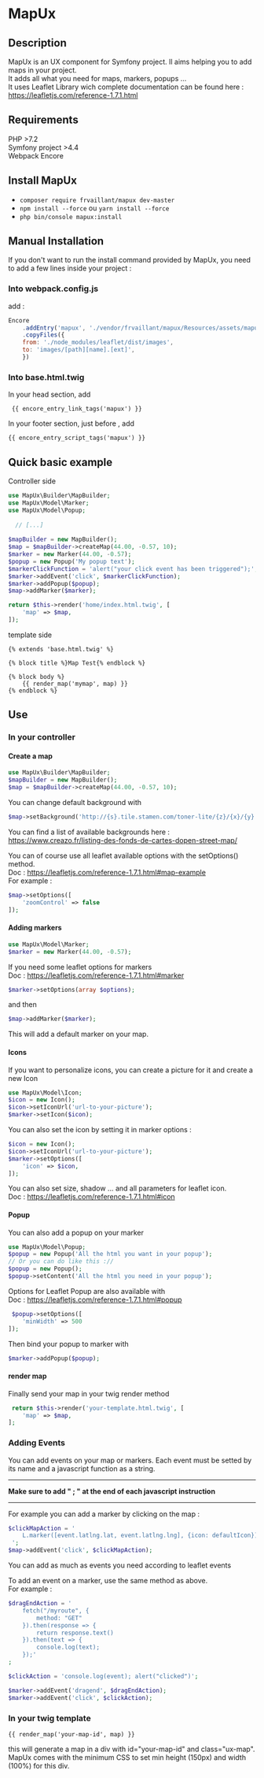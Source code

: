# MapUx

## Description
MapUx is an UX component for Symfony project. Il aims helping you to add maps in your project.  
It adds all what you need for maps, markers, popups ...  
It uses Leaflet Library wich complete documentation can be found here :  
https://leafletjs.com/reference-1.7.1.html 

## Requirements
PHP >7.2  
Symfony project >4.4  
Webpack Encore  

## Install MapUx
- `composer require frvaillant/mapux dev-master`
- `npm install --force` ou `yarn install --force`
- `php bin/console mapux:install`

## Manual Installation
If you don't want to run the install command provided by MapUx, you need to add a few lines inside your project :  
### Into webpack.config.js
add :  
```javascript
Encore
    .addEntry('mapux', './vendor/frvaillant/mapux/Resources/assets/mapux.js')
    .copyFiles({
    from: './node_modules/leaflet/dist/images',
    to: 'images/[path][name].[ext]',
    })
```
### Into base.html.twig
In your head section, add  
```twig
 {{ encore_entry_link_tags('mapux') }}
```
In your footer section, just before </body>, add  
```twig
{{ encore_entry_script_tags('mapux') }}
```

## Quick basic example
Controller side
```php
use MapUx\Builder\MapBuilder;
use MapUx\Model\Marker;
use MapUx\Model\Popup;
  
  // [...]
  
$mapBuilder = new MapBuilder();
$map = $mapBuilder->createMap(44.00, -0.57, 10);
$marker = new Marker(44.00, -0.57);
$popup = new Popup('My popup text');
$markerClickFunction = 'alert("your click event has been triggered");';
$marker->addEvent('click', $markerClickFunction);
$marker->addPopup($popup);
$map->addMarker($marker);

return $this->render('home/index.html.twig', [
    'map' => $map,
]);
```

template side
```twig
{% extends 'base.html.twig' %}

{% block title %}Map Test{% endblock %}

{% block body %}
    {{ render_map('mymap', map) }}
{% endblock %}
```

## Use

### In your controller
#### Create a map
```php
use MapUx\Builder\MapBuilder;
$mapBuilder = new MapBuilder();
$map = $mapBuilder->createMap(44.00, -0.57, 10);
```

You can change default background with  
```php
$map->setBackground('http://{s}.tile.stamen.com/toner-lite/{z}/{x}/{y}.png');
```
You can find a list of available backgrounds here : https://www.creazo.fr/listing-des-fonds-de-cartes-dopen-street-map/  

You can of course use all leaflet available options with the setOptions() method.  
Doc : https://leafletjs.com/reference-1.7.1.html#map-example  
For example :    
```php
$map->setOptions([
    'zoomControl' => false
]);
```

#### Adding markers
```php
use MapUx\Model\Marker;
$marker = new Marker(44.00, -0.57);
```
If you need some leaflet options for markers  
Doc : https://leafletjs.com/reference-1.7.1.html#marker  
```php
$marker->setOptions(array $options);
```
and then  
```php
$map->addMarker($marker);
```
This will add a default marker on your map. 

#### Icons
If you want to personalize icons, you can create a picture for it and create a new Icon  
```php
use MapUx\Model\Icon;
$icon = new Icon();
$icon->setIconUrl('url-to-your-picture');
$marker->setIcon($icon);
```

You can also set the icon by setting it in marker options :  
```php
$icon = new Icon();
$icon->setIconUrl('url-to-your-picture');
$marker->setOptions([
    'icon' => $icon, 
]);
```
You can also set size, shadow ... and all parameters for leaflet icon.  
Doc : https://leafletjs.com/reference-1.7.1.html#icon  


#### Popup
You can also add a popup on your marker  
```php
use MapUx\Model\Popup;
$popup = new Popup('All the html you want in your popup'); 
// Or you can do like this ://  
$popup = new Popup();
$popup->setContent('All the html you need in your popup');   
```

Options for Leaflet Popup are also available with  
Doc : https://leafletjs.com/reference-1.7.1.html#popup  
```php
 $popup->setOptions([
    'minWidth' => 500
]);
```

Then bind your popup to marker with   
```php
$marker->addPopup($popup);
```

#### render map
Finally send your map in your twig render method
```php
 return $this->render('your-template.html.twig', [
    'map' => $map,
];
```

### Adding Events
You can add events on your map or markers.
Each event must be setted by its name and a javascript function as a string.

********************************************************************
**Make sure to add " ; " at the end of each javascript instruction**   
********************************************************************

For example you can add a marker by clicking on the map :

```php
$clickMapAction = '
    L.marker([event.latlng.lat, event.latlng.lng], {icon: defaultIcon}).addTo(event.target);
 ';
$map->addEvent('click', $clickMapAction);
```

You can add as much as events you need according to leaflet events

To add an event on a marker, use the same method as above.  
 For example :
```php
$dragEndAction = '
    fetch("/myroute", {  
        method: "GET"  
    }).then(response => { 
        return response.text() 
    }).then(text => {  
        console.log(text);
    });'
;

$clickAction = 'console.log(event); alert("clicked")';

$marker->addEvent('dragend', $dragEndAction);
$marker->addEvent('click', $clickAction);
```

### In your twig template

```twig
{{ render_map('your-map-id', map) }}
```

this will generate a map in a div with id="your-map-id" and class="ux-map".  
MapUx comes with the minimum CSS to set min height (150px) and width (100%) for this div.
